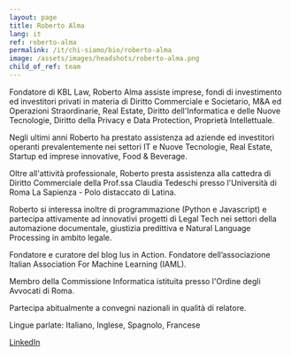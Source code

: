 ```yaml
---
layout: page
title: Roberto Alma
lang: it
ref: roberto-alma
permalink: /it/chi-siamo/bio/roberto-alma
image: /assets/images/headshots/roberto-alma.png
child_of_ref: team
---
```


Fondatore di KBL Law, Roberto Alma assiste imprese, fondi di investimento ed investitori privati in materia di Diritto Commerciale e Societario, M&A ed Operazioni Straordinarie, Real Estate, Diritto dell'Informatica e delle Nuove Tecnologie, Diritto della Privacy e Data Protection, Proprietà Intellettuale.

Negli ultimi anni Roberto ha prestato assistenza ad aziende ed investitori operanti prevalentemente nei settori IT e Nuove Tecnologie, Real Estate, Startup ed imprese innovative, Food & Beverage.

Oltre all'attività professionale, Roberto presta assistenza alla cattedra di Diritto Commerciale della Prof.ssa Claudia Tedeschi presso l'Università di Roma La Sapienza - Polo distaccato di Latina.

Roberto si interessa inoltre di programmazione (Python e Javascript) e partecipa attivamente ad innovativi progetti di Legal Tech nei settori della automazione documentale, giustizia predittiva e Natural Language Processing in ambito legale.

Fondatore e curatore del blog Ius in Action. Fondatore dell’associazione Italian Association For Machine Learning (IAML).

Membro della Commissione Informatica istituita presso l'Ordine degli Avvocati di Roma.

Partecipa abitualmente a convegni nazionali in qualità di relatore.

Lingue parlate: Italiano, Inglese, Spagnolo, Francese

[LinkedIn](https://www.linkedin.com/in/roberto-alma-92560328/)
